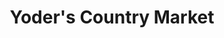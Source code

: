 ---
title: "Yoder's Country Market"
url: /centreville/yoders-country-market/
shop: variety store
---